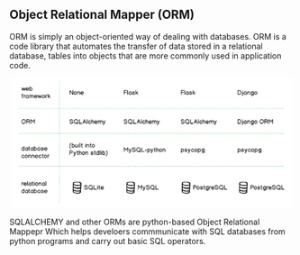 ## Object Relational Mapper (ORM)
ORM is simply an object-oriented way of dealing with databases.
ORM is a code library that automates the transfer of data stored in a relational database,
tables into objects that are more commonly used in application code.

![orm](orm.png)

SQLALCHEMY and other ORMs are python-based Object Relational Mappepr
Which helps develoers commmunicate with SQL databases from python programs and
carry out basic SQL operators.
